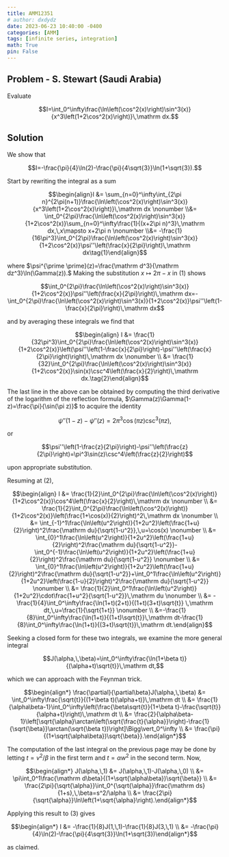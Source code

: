 ```yaml
---
title: AMM12351
# author: dxdydz
date: 2023-06-23 10:40:00 -0400
categories: [AMM]
tags: [infinite series, integration]
math: True
pin: False
---
```


## Problem - S. Stewart (Saudi Arabia)

Evaluate

$$I=\int_0^\infty\frac{\ln\left(\cos^2(x)\right)\sin^3(x)}{x^3\left(1+2\cos^2(x)\right)}\,\mathrm dx.$$

## Solution

We show that

$$I=-\frac{\pi}{4}\ln(2)-\frac{\pi}{4\sqrt{3}}\ln(1+\sqrt{3}).$$

Start by rewriting the integral as a sum

$$\begin{align}I &= \sum_{n=0}^\infty\int_{2\pi n}^{2\pi(n+1)}\frac{\ln\left(\cos^2(x)\right)\sin^3(x)}{x^3\left(1+2\cos^2(x)\right)}\,\mathrm dx \nonumber \\&= \int_0^{2\pi}\frac{\ln\left(\cos^2(x)\right)\sin^3(x)}{1+2\cos^2(x)}\sum_{n=0}^\infty\frac{1}{(x+2\pi n)^3}\,\mathrm dx,\,x\mapsto x+2\pi n \nonumber \\&= -\frac{1}{16\pi^3}\int_0^{2\pi}\frac{\ln\left(\cos^2(x)\right)\sin^3(x)}{1+2\cos^2(x)}\psi''\left(\frac{x}{2\pi}\right)\,\mathrm dx\tag{1}\end{align}$$

where $\psi^{\prime \prime}(z)=\frac{\mathrm d^3}{\mathrm dz^3}\ln(\Gamma(z)).$ Making the substitution $x\mapsto 2\pi-x$ in $(1)$ shows

$$\int_0^{2\pi}\frac{\ln\left(\cos^2(x)\right)\sin^3(x)}{1+2\cos^2(x)}\psi''\left(\frac{x}{2\pi}\right)\,\mathrm dx=-\int_0^{2\pi}\frac{\ln\left(\cos^2(x)\right)\sin^3(x)}{1+2\cos^2(x)}\psi''\left(1-\frac{x}{2\pi}\right)\,\mathrm dx$$

and by averaging these integrals we find that

$$\begin{align}    I &= \frac{1}{32\pi^3}\int_0^{2\pi}\frac{\ln\left(\cos^2(x)\right)\sin^3(x)}{1+2\cos^2(x)}\left(\psi''\left(1-\frac{x}{2\pi}\right)-\psi''\left(\frac{x}{2\pi}\right)\right)\,\mathrm dx \nonumber \\    &= \frac{1}{32}\int_0^{2\pi}\frac{\ln\left(\cos^2(x)\right)\sin^3(x)}{1+2\cos^2(x)}\sin(x)\csc^4\left(\frac{x}{2}\right)\,\mathrm dx.\tag{2}\end{align}$$

The last line in the above can be obtained by computing the third derivative of the logarithm of the reflection formula, $\Gamma(z)\Gamma(1-z)=\frac{\pi}{\sin(\pi z)}$ to acquire the identity

$$\psi''(1-z)-\psi''(z)=2\pi^3\cos(\pi z)\csc^3(\pi z),$$

or

$$\psi''\left(1-\frac{z}{2\pi}\right)-\psi''\left(\frac{z}{2\pi}\right)=\pi^3\sin(z)\csc^4\left(\frac{z}{2}\right)$$

upon appropriate substitution.

Resuming at $(2)$,

$$\begin{align}    I &= \frac{1}{2}\int_0^{2\pi}\frac{\ln\left(\cos^2(x)\right)}{1+2\cos^2(x)}\cos^4\left(\frac{x}{2}\right)\,\mathrm dx \nonumber \\    &= \frac{1}{2}\int_0^{2\pi}\frac{\ln\left(\cos^2(x)\right)}{1+2\cos^2(x)}\left(\frac{1+\cos(x)}{2}\right)^2\,\mathrm dx \nonumber \\    &= \int_{-1}^1\frac{\ln\left(u^2\right)}{1+2u^2}\left(\frac{1+u}{2}\right)^2\frac{\mathrm du}{\sqrt{1-u^2}},\,u=\cos(x) \nonumber \\    &= \int_{0}^1\frac{\ln\left(u^2\right)}{1+2u^2}\left(\frac{1+u}{2}\right)^2\frac{\mathrm du}{\sqrt{1-u^2}}-\int_0^{-1}\frac{\ln\left(u^2\right)}{1+2u^2}\left(\frac{1+u}{2}\right)^2\frac{\mathrm du}{\sqrt{1-u^2}} \nonumber \\    &= \int_{0}^1\frac{\ln\left(u^2\right)}{1+2u^2}\left(\frac{1+u}{2}\right)^2\frac{\mathrm du}{\sqrt{1-u^2}}+\int_0^1\frac{\ln\left(u^2\right)}{1+2u^2}\left(\frac{1-u}{2}\right)^2\frac{\mathrm du}{\sqrt{1-u^2}} \nonumber \\    &= \frac{1}{2}\int_0^1\frac{\ln\left(u^2\right)}{1+2u^2}\cdot\frac{1+u^2}{\sqrt{1-u^2}}\,\mathrm du \nonumber \\    &= -\frac{1}{4}\int_0^\infty\frac{\ln(1+t)(2+t)}{(1+t)(3+t)\sqrt{t}} \,\mathrm dt,\,u=\frac{1}{\sqrt{1+t}} \nonumber \\    &=-\frac{1}{8}\int_0^\infty\frac{\ln(1+t)}{(1+t)\sqrt{t}}\,\mathrm dt-\frac{1}{8}\int_0^\infty\frac{\ln(1+t)}{(3+t)\sqrt{t}}\,\mathrm dt.\end{align}$$

Seeking a closed form for these two integrals, we examine the more general integral

$$J(\alpha,\,\beta)=\int_0^\infty\frac{\ln(1+\beta t)}{(\alpha+t)\sqrt{t}}\,\mathrm dt,$$

which we can approach with the Feynman trick.

$$\begin{align*}    \frac{\partial}{\partial\beta}J(\alpha,\,\beta) &= \int_0^\infty\frac{\sqrt{t}}{(1+\beta t)(\alpha+t)}\,\mathrm dt \\    &= \frac{1}{\alpha\beta-1}\int_0^\infty\left(\frac{\beta\sqrt{t}}{1+\beta t}-\frac{\sqrt{t}}{\alpha+t}\right)\,\mathrm dt \\    &= \frac{2}{\alpha\beta-1}\left[\sqrt{\alpha}\arctan\left(\sqrt{\frac{t}{\alpha}}\right)-\frac{1}{\sqrt{\beta}}\arctan(\sqrt{\beta t})\right]\Bigg\vert_0^\infty \\    &= \frac{\pi}{(1+\sqrt{\alpha\beta})\sqrt{\beta}}.\end{align*}$$

The computation of the last integral on the previous page may be done by letting $t=v^2/\beta$ in the first term and $t=\alpha w^2$ in the second term. Now,

$$\begin{align*}    J(\alpha,\,1) &= J(\alpha,\,1)-J(\alpha,\,0) \\    &= \pi\int_0^1\frac{\mathrm d\beta}{(1+\sqrt{\alpha\beta})\sqrt{\beta}} \\    &= \frac{2\pi}{\sqrt{\alpha}}\int_0^{\sqrt{\alpha}}\frac{\mathrm ds}{1+s},\,\beta=s^2/\alpha \\    &= \frac{2\pi}{\sqrt{\alpha}}\ln\left(1+\sqrt{\alpha}\right).\end{align*}$$

Applying this result to $(3)$ gives

$$\begin{align*}    I &= -\frac{1}{8}J(1,\,1)-\frac{1}{8}J(3,\,1) \\    &= -\frac{\pi}{4}\ln(2)-\frac{\pi}{4\sqrt{3}}\ln(1+\sqrt{3})\end{align*}$$

as claimed.